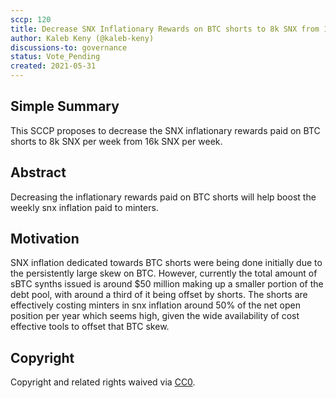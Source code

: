 ```yaml
---
sccp: 120
title: Decrease SNX Inflationary Rewards on BTC shorts to 8k SNX from 16k SNX
author: Kaleb Keny (@kaleb-keny)
discussions-to: governance
status: Vote_Pending
created: 2021-05-31
---
```


<!--You can leave these HTML comments in your merged SCCP and delete the visible duplicate text guides, they will not appear and may be helpful to refer to if you edit it again. This is the suggested template for new SCCPs. Note that an SCCP number will be assigned by an editor. When opening a pull request to submit your SCCP, please use an abbreviated title in the filename, `sccp-draft_title_abbrev.md`. The title should be 44 characters or less.-->

## Simple Summary

<!--"If you can't explain it simply, you don't understand it well enough." Provide a simplified and layman-accessible explanation of the SCCP.-->

This SCCP proposes to decrease the SNX inflationary rewards paid on BTC shorts to 8k SNX per week from 16k SNX per week.

## Abstract

<!--A short (~200 word) description of the variable change proposed.-->

Decreasing the inflationary rewards paid on BTC shorts will help boost the weekly snx inflation paid to minters.

## Motivation

<!--The motivation is critical for SCCPs that want to update variables within Synthetix. It should clearly explain why the existing variable is not incentive aligned. SCCP submissions without sufficient motivation may be rejected outright.-->

SNX inflation dedicated towards BTC shorts were being done initially due to the persistently large skew on BTC. However, currently the total amount of sBTC synths issued is around $50 million making up a smaller portion of the debt pool, with around a third of it being offset by shorts. The shorts are effectively costing minters in snx inflation around 50% of the net open position per year which seems high, given the wide availability of cost effective tools to offset that BTC skew.


## Copyright

Copyright and related rights waived via [CC0](https://creativecommons.org/publicdomain/zero/1.0/).
